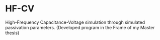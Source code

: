 # HF-CV
High-Frequency Capacitance-Voltage simulation through simulated passivation parameters.
(Developed program in the Frame of my Master thesis)
